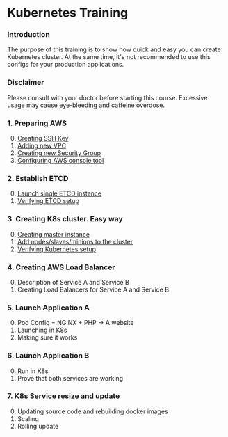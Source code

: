 # Kubernetes Training

### Introduction

The purpose of this training is to show how quick and easy you can create Kubernetes cluster. At the same time, it's not recommended to use this configs for your production applications.

### Disclaimer

Please consult with your doctor before starting this course. Excessive usage may cause eye-bleeding and caffeine overdose.  

### 1. Preparing AWS

  0. [Creating SSH Key](/chapter-1/1.md)
  0. [Adding new VPC](/chapter-1/2.md)
  0. [Creating new Security Group](/chapter-1/3.md)
  0. [Configuring AWS console tool](/chapter-1/4.md)
  
### 2. Establish ETCD

  0. [Launch single ETCD instance](/chapter-2/1.md)
  0. [Verifying ETCD setup](/chapter-2/2.md)

### 3. Creating K8s cluster. Easy way

  0. [Creating master instance](/chapter-3/1.md)
  0. [Add nodes/slaves/minions to the cluster](/chapter-3/2.md)
  0. [Verifying Kubernetes setup](/chapter-3/3.md)

### 4. Creating AWS Load Balancer

  0. Description of Service A and Service B
  0. Creating Load Balancers for Service A and Service B
  
### 5. Launch Application A

  0. Pod Config = NGINX + PHP -> A website
  0. Launching in K8s
  0. Making sure it works

### 6. Launch Application B

  0. Run in K8s
  0. Prove that both services are working
  
### 7. K8s Service resize and update

  0. Updating source code and rebuilding docker images
  0. Scaling
  0. Rolling update
 